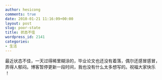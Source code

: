 ```yaml
---
author: hesicong
comments: true
date: 2010-01-21 11:16:09+00:00
layout: post
slug: poor-state
title: 状态不佳
wordpress_id: 2141
categories:
- 生活
---
```


最近状态不佳，一天过得稀里糊涂的，毕业论文也还没有着落，偶尔还感冒感冒，弄得人郁闷。博客暂停更新一段时间，我也没有什么太多想写的。祝福大家快乐
！
